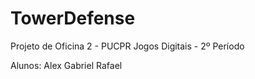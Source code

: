 TowerDefense
============

Projeto de Oficina 2 - PUCPR
Jogos Digitais - 2º Período

Alunos:
  Alex
  Gabriel
  Rafael
